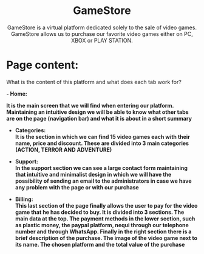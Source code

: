 <h1 align="center"> GameStore </h1> 

<p align="center">GameStore is a virtual platform dedicated solely to the sale of video games. GameStore allows us to purchase our favorite video games either on PC, XBOX or PLAY STATION.</p> 


<h1 align="left"> Page content: </h1> 

What is the content of this platform and what does each tab work for?

<b> - Home: <br>

It is the main screen that we will find when entering our platform. Maintaining an intuitive design we will be able to know what other tabs are on the page (navigation bar) and what it is about in a short summary

- Categories: <br>
It is the section in which we can find 15 video games each with their name, price and discount. These are divided into 3 main categories (ACTION, TERROR AND ADVENTURE)

- Support: <br>
In the support section we can see a large contact form maintaining that intuitive and minimalist design in which we will have the possibility of sending an email to the administrators in case we have any problem with the page or with our purchase

- Billing: <br>
This last section of the page finally allows the user to pay for the video game that he has decided to buy. It is divided into 3 sections. The main data at the top. The payment methods in the lower section, such as plastic money, the paypal platform, nequi through our telephone number and through WhatsApp. Finally in the right section there is a brief description of the purchase. The image of the video game next to its name. The chosen platform and the total value of the purchase
